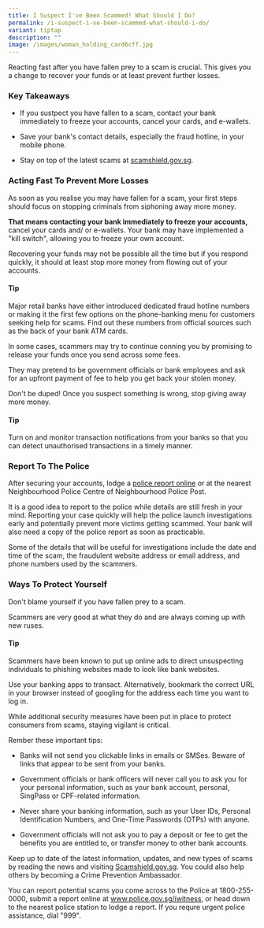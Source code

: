 ```yaml
---
title: I Suspect I've Been Scammed! What Should I Do?
permalink: /i-suspect-i-ve-been-scammed-what-should-i-do/
variant: tiptap
description: ""
image: /images/woman_holding_card6cff.jpg
---
```

<p>Reacting fast after you have fallen prey to a scam is crucial. This gives
you a change to recover your funds or at least prevent further losses.</p>
<h3>Key Takeaways</h3>
<ul data-tight="true" class="tight">
<li>
<p>If you sustpect you have fallen to a scam, contact your bank immediately
to freeze your accounts, cancel your cards, and e-wallets.</p>
</li>
<li>
<p>Save your bank's contact details, especially the fraud hotline, in your
mobile phone.</p>
</li>
<li>
<p>Stay on top of the latest scams at <a href="http://scamshield.gov.sg" rel="noopener noreferrer nofollow" target="_blank">scamshield.gov.sg</a>.</p>
<p></p>
</li>
</ul>
<h3>Acting Fast To Prevent More Losses </h3>
<p>As soon as you realise you may have fallen for a scam, your first steps
should focus on stopping criminals from siphoning away more money.</p>
<p><strong>That means contacting your bank immediately to freeze your accounts, </strong>cancel
your cards and/ or e-wallets. Your bank may have implemented a "kill switch",
allowing you to freeze your own account.</p>
<p>Recovering your funds may not be possible all the time but if you respond
quickly, it should at least stop more money from flowing out of your accounts.</p>
<h4>Tip</h4>
<p>Major retail banks have either introduced dedicated fraud hotline numbers
or making it the first few options on the phone-banking menu for customers
seeking help for scams. Find out these numbers from official sources such
as the back of your bank ATM cards.</p>
<p></p>
<p>In some cases, scammers may try to continue conning you by promising to
release your funds once you send across some fees.</p>
<p>They may pretend to be government officials or bank employees and ask
for an upfront payment of fee to help you get back your stolen money.</p>
<p>Don't be duped! Once you suspect something is wrong, stop giving away
more money.</p>
<p></p>
<h4>Tip </h4>
<p>Turn on and monitor transaction notifications from your banks so that
you can detect unauthorised transactions in a timely manner.</p>
<h3>Report To The Police </h3>
<p>After securing your accounts, lodge a <a href="https://eservices1.police.gov.sg/phub/eservices/landingpage/police-report" rel="noopener nofollow" target="_blank">police report online</a> or
at the nearest Neighbourhood Police Centre of Neighbourhood Police Post.</p>
<p>It is a good idea to report to the police while details are still fresh
in your mind. Reporting your case quickly will help the police launch investigations
early and potentially prevent more victims getting scammed. Your bank will
also need a copy of the police report as soon as practicable.</p>
<p>Some of the details that will be useful for investigations include the
date and time of the scam, the fraudulent website address or email address,
and phone numbers used by the scammers.</p>
<h3>Ways To Protect Yourself </h3>
<p>Don't blame yourself if you have fallen prey to a scam.</p>
<p>Scammers are very good at what they do and are always coming up with new
ruses.</p>
<h4>Tip</h4>
<p>Scammers have been known to put up online ads to direct unsuspecting individuals
to phishing websites made to look like bank websites.</p>
<p>Use your banking apps to transact. Alternatively, bookmark the correct
URL in your browser instead of googling for the address each time you want
to log in.</p>
<p></p>
<p>While additional security measures have been put in place to protect consumers
from scams, staying vigilant is critical.</p>
<p>Rember these important tips:</p>
<ul data-tight="true" class="tight">
<li>
<p>Banks will not send you clickable links in emails or SMSes. Beware of
links that appear to be sent from your banks.</p>
</li>
<li>
<p>Government officials or bank officers will never call you to ask you for
your personal information, such as your bank account, personal, SingPass
or CPF-related information.</p>
</li>
<li>
<p>Never share your banking information, such as your User IDs, Personal
Identification Numbers, and One-Time Passwords (OTPs) with anyone.</p>
</li>
<li>
<p>Government officials will not ask you to pay a deposit or fee to get the
benefits you are entitled to, or transfer money to other bank accounts.</p>
</li>
</ul>
<p>Keep up to date of the latest information, updates, and new types of scams
by reading the news and visiting <a href="http://Scamshield.gov.sg" rel="noopener noreferrer nofollow" target="_blank">Scamshield.gov.sg</a>. You could also help
others by becoming a Crime Prevention Ambassador.</p>
<p>You can report potential scams you come across to the Police at 1800-255-0000,
submit a report online at <a href="http://www.police.gov.sg/iwitness" rel="noopener noreferrer nofollow" target="_blank">www.police.gov.sg/iwitness</a>,
or head down to the nearest police station to lodge a report. If you requre
urgent police assistance, dial "999".</p>